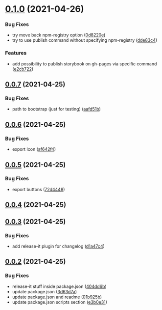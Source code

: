 # [0.1.0](https://github.com/GSemikozov/modal-window/compare/0.0.7...0.1.0) (2021-04-26)


### Bug Fixes

* try move back npm-registry option ([0d8220e](https://github.com/GSemikozov/modal-window/commit/0d8220e838f23e512abb7a2dc29c9f94f399ab21))
* try to use publish command without specifying npm-registry ([dde83c4](https://github.com/GSemikozov/modal-window/commit/dde83c4939004dac53254368d7f4fb2199f4187f))


### Features

* add possibility to publish storybook on gh-pages via specific command ([e2cb722](https://github.com/GSemikozov/modal-window/commit/e2cb7224f8156cb9dad95ca555a64767dc23cb48))

## [0.0.7](https://github.com/GSemikozov/modal-window/compare/0.0.6...0.0.7) (2021-04-25)


### Bug Fixes

* path to bootstrap (just for testing) ([aafd51b](https://github.com/GSemikozov/modal-window/commit/aafd51bd5e129aeac648b8e1a52c4929011b13ae))

## [0.0.6](https://github.com/GSemikozov/modal-window/compare/0.0.5...0.0.6) (2021-04-25)


### Bug Fixes

* export Icon ([af642f4](https://github.com/GSemikozov/modal-window/commit/af642f468fbd956c6f8709c16d5fd20eb7740845))

## [0.0.5](https://github.com/GSemikozov/modal-window/compare/0.0.4...0.0.5) (2021-04-25)


### Bug Fixes

* export buttons ([72d4448](https://github.com/GSemikozov/modal-window/commit/72d444845c2e3a100ad090cb8fc7a3b902144c51))

## [0.0.4](https://github.com/GSemikozov/modal-window/compare/0.0.3...0.0.4) (2021-04-25)

## [0.0.3](https://github.com/GSemikozov/modal-window/compare/0.0.2...0.0.3) (2021-04-25)


### Bug Fixes

* add release-it plugin for changelog ([d1a47c4](https://github.com/GSemikozov/modal-window/commit/d1a47c483f9473c4a6583e5f42fb427fb4e6982f))



## [0.0.2](https://github.com/GSemikozov/modal-window/compare/0.0.2...0.0.3) (2021-04-25)


### Bug Fixes

* release-it stuff inside package.json ([404dd6b](https://github.com/GSemikozov/modal-window/commit/404dd6b10297ceea8c8002ff96f1d4c4561aa6f3))
* update package.json ([3d63d7a](https://github.com/GSemikozov/modal-window/commit/3d63d7ad2f28ef957f68ad69d5299b6a83641808))
* update package.json and readme ([01b925b](https://github.com/GSemikozov/modal-window/commit/01b925b21dc345354dd0db4b557c02d4bf4f1bb6))
* update package.json scripts section ([e3b0e31](https://github.com/GSemikozov/modal-window/commit/e3b0e31c176b4b41477f20aa18ae0c52dac3849d))

